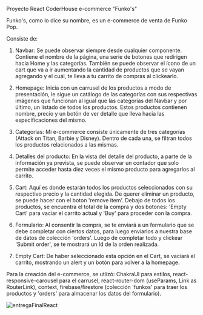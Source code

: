 Proyecto React CoderHouse e-commerce "Funko's"

Funko's, como lo dice su nombre, es un e-commerce de venta de Funko Pop.

Consiste de:

1. Navbar: Se puede observar siempre desde cualquier componente. Contiene el nombre de la página, una serie de botones que redirigen hacia Home y las categorías. También se puede observar el ícono de un cart que va a ir aumentando la cantidad de productos que se vayan agregando y el cuál, te lleva a tu carrito de compras al clickearlo.
  
2. Homepage: Inicia con un carrusel de los productos a modo de presentación, le sigue un catálogo de las categorías con sus respectivas imágenes que funcionan al igual que las categorías del Navbar y por último, un listado de todos los productos. Estos productos contienen nombre, precio y un botón de ver detalle que lleva hacia las especificaciones del mismo.

3. Categorías: Mi e-commerce consiste únicamente de tres categorías (Attack on Titan, Barbie y Disney). Dentro de cada una, se filtran todos los productos relacionados a las mismas.

4. Detalles del producto: En la vista del detalle del producto, a parte de la información ya prevista, se puede observar un contador que solo permite acceder hasta diez veces el mismo producto para agregarlos al carrito.

5. Cart: Aquí es donde estarán todos los productos seleccionados con su respectivo precio y la cantidad elegida. De querer eliminar un producto, se puede hacer con el boton 'remove item'. Debajo de todos los productos, se encuentra el total de la compra y dos botones: 'Empty Cart' para vaciar el carrito actual y 'Buy' para proceder con la compra.

6. Formulario: Al consentir la compra, se te enviará a un formulario que se debe completar con ciertos datos, para luego enviarlos a nuestra base de datos de colección 'orders'. Luego de completar todo y clickear 'Submit order', se te mostrará un Id de la orden realizada.

7. Empty Cart: De haber seleccionado esta opción en el Cart, se vaciará el carrito, mostrando un alert y un botón para volver a la homepage.

Para la creación del e-commerce, se utlizó: ChakraUI para estilos, react-responsive-carousel para el carrusel, react-router-dom (useParams, Link as RouterLink), context, firebase/firestore (colección 'funkos' para traer los productos y 'orders' para almacenar los datos del formulario).

![entregaFinalReact](https://github.com/marussxjzz/preEntrega2ReactJuarez/assets/135673448/c386417b-7a31-4b35-b925-59a84798fdac)
